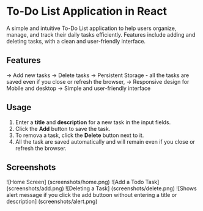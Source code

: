 # To-Do List Application in React

A simple and intuitive To-Do List application to help users organize,
        manage, and track their daily tasks efficiently. Features include adding
        and deleting tasks, with a clean and user-friendly interface.
        
## Features

-> Add new tasks
-> Delete tasks
-> Persistent Storage - all the tasks are saved even if you close or refresh the browser,
-> Responsive design for Mobile and desktop
-> Simple and user-friendly interface

## Usage

1) Enter a **title** and **description** for a new task in the input fields.
2) Click the **Add** button to save the task.
3) To remova a task, click the **Delete** button next to it.
4) All the task are saved automatically and will remain even if you close or refresh the browser.

## Screenshots

![Home Screen] (screenshots/home.png)
![Add a Todo Task] (screenshots/add.png)
![Deleting a Task] (screenshots/delete.png)
![Shows alert message if you click the add buttoon without entering a title or description] (screenshots/alert.png)
